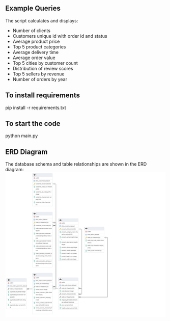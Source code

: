 ## Example Queries  
The script calculates and displays:  
- Number of clients  
- Customers unique id with order id and status  
- Average product price  
- Top 5 product categories  
- Average delivery time  
- Average order value  
- Top 5 cities by customer count  
- Distribution of review scores  
- Top 5 sellers by revenue  
- Number of orders by year  

## To install requirements
pip install -r requirements.txt

## To start the code
python main.py

## ERD Diagram  
The database schema and table relationships are shown in the ERD diagram:  
![ERD Diagram](https://github.com/Sgas000/Data_Visualization_assignment1/blob/main/ERD_Diagram.pgerd.png)  
